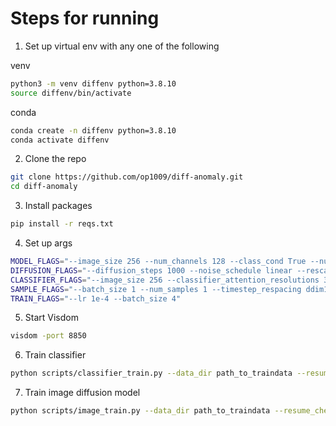 # Steps for running

1. Set up virtual env with any one of the following

venv
```bash
python3 -m venv diffenv python=3.8.10
source diffenv/bin/activate
```

conda
```bash
conda create -n diffenv python=3.8.10
conda activate diffenv
``` 

2. Clone the repo
```bash
git clone https://github.com/op1009/diff-anomaly.git
cd diff-anomaly
```

3. Install packages 
```bash
pip install -r reqs.txt
```

4. Set up args
```bash
MODEL_FLAGS="--image_size 256 --num_channels 128 --class_cond True --num_res_blocks 2 --num_heads 1 --learn_sigma True --use_scale_shift_norm False --attention_resolutions 16"
DIFFUSION_FLAGS="--diffusion_steps 1000 --noise_schedule linear --rescale_learned_sigmas False --rescale_timesteps False"
CLASSIFIER_FLAGS="--image_size 256 --classifier_attention_resolutions 32,16,8 --classifier_depth 4 --classifier_width 32 --classifier_pool attention --classifier_resblock_updown True --classifier_use_scale_shift_norm True"
SAMPLE_FLAGS="--batch_size 1 --num_samples 1 --timestep_respacing ddim1000 --use_ddim True"
TRAIN_FLAGS="--lr 1e-4 --batch_size 4"
```

5. Start Visdom 
```bash
visdom -port 8850
```

6. Train classifier 
```bash
python scripts/classifier_train.py --data_dir path_to_traindata --resume_checkpoint path_to_model_ckpt --dataset brats_or_chexpert $TRAIN_FLAGS $CLASSIFIER_FLAGS
```

7. Train image diffusion model
```bash
python scripts/image_train.py --data_dir path_to_traindata --resume_checkpoint path_to_model_ckpt --dataset brats_or_chexpert  $MODEL_FLAGS $DIFFUSION_FLAGS $TRAIN_FLAGS
```